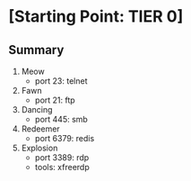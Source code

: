# [Starting Point: TIER 0]

## Summary

1. Meow
    - port 23: telnet
2. Fawn
    - port 21: ftp
3. Dancing
    - port 445: smb
4. Redeemer
    - port 6379: redis
5. Explosion
    - port 3389: rdp
    - tools: xfreerdp
